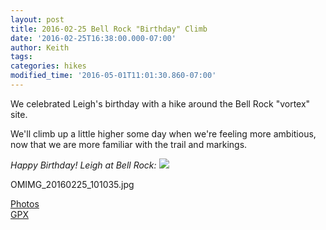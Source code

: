 ```yaml
---
layout: post
title: 2016-02-25 Bell Rock "Birthday" Climb
date: '2016-02-25T16:38:00.000-07:00'
author: Keith
tags: 
categories: hikes
modified_time: '2016-05-01T11:01:30.860-07:00'
---
```


We celebrated Leigh's birthday with a hike around the Bell Rock "vortex"
site.

We'll climb up a little higher some day when we're feeling more
ambitious, now that we are more familiar with the trail and markings.  

*Happy Birthday! Leigh at Bell Rock:*
[![](
https://lh3.googleusercontent.com/pw/ACtC-3fOvQkRFtjfL6yF_PuYN3QgXQ3RS63NXZGmQAOcPh6j-7obu0zi4RzW-MU6qKWiWVojytmH9wgU3iL0nbhAHd7HCTYmZC-5lTNcEHKw4Js2kw9eE23IzmUa27D1uzObTaud-9rMnEuLdrtM0kFdWk40pA=w800-no-tmp.jpg
)](
https://lh3.googleusercontent.com/pw/ACtC-3fOvQkRFtjfL6yF_PuYN3QgXQ3RS63NXZGmQAOcPh6j-7obu0zi4RzW-MU6qKWiWVojytmH9wgU3iL0nbhAHd7HCTYmZC-5lTNcEHKw4Js2kw9eE23IzmUa27D1uzObTaud-9rMnEuLdrtM0kFdWk40pA=w0-no-tmp.jpg
)

OMIMG_20160225_101035.jpg

[Photos](https://goo.gl/photos/1gpzBvHE4EHVmZZQ6)  
[GPX](https://drive.google.com/file/d/0B05YxhE9Av-PRWt5ajZhdGdYSEE/view?usp=sharing)
